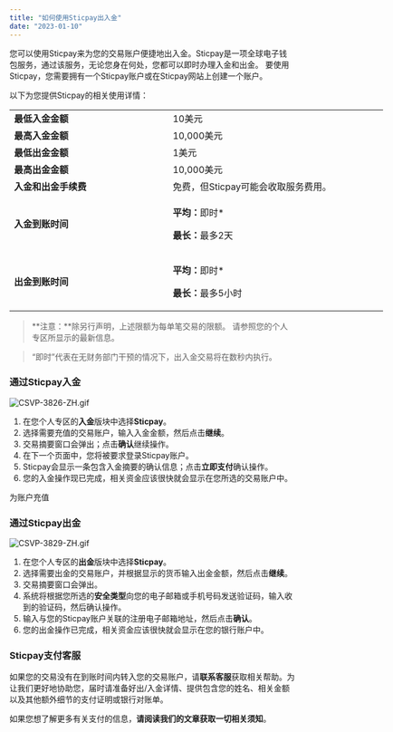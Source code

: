 ```yaml
---
title: "如何使用Sticpay出入金"
date: "2023-01-10"
---
```


您可以使用Sticpay来为您的交易账户便捷地出入金。Sticpay是一项全球电子钱包服务，通过该服务，无论您身在何处，您都可以即时办理入金和出金。 要使用Sticpay，您需要拥有一个Sticpay账户或在Sticpay网站上创建一个账户。

以下为您提供Sticpay的相关使用详情：

<table style="width: 660px;"><tbody><tr><td class="wysiwyg-text-align-center" style="width: 268.422px;"><strong>最低入金金额</strong></td><td class="wysiwyg-text-align-center" style="width: 368.578px;">10美元</td></tr><tr><td class="wysiwyg-text-align-center" style="width: 268.422px;"><strong>最高入金金额</strong></td><td class="wysiwyg-text-align-center" style="width: 368.578px;">10,000美元</td></tr><tr><td class="wysiwyg-text-align-center" style="width: 268.422px;"><strong>最低出金金额</strong></td><td class="wysiwyg-text-align-center" style="width: 368.578px;">1美元</td></tr><tr><td class="wysiwyg-text-align-center" style="width: 268.422px;"><strong>最高出金金额</strong></td><td class="wysiwyg-text-align-center" style="width: 368.578px;">10,000美元</td></tr><tr><td class="wysiwyg-text-align-center" style="width: 268.422px;"><strong>入金和出金手续费</strong></td><td class="wysiwyg-text-align-center" style="width: 368.578px;">免费，但Sticpay可能会收取服务费用。</td></tr><tr><td class="wysiwyg-text-align-center" style="width: 268.422px;"><strong>入金到账时间</strong></td><td class="wysiwyg-text-align-center" style="width: 368.578px;"><p><strong>平均：</strong>即时*</p><p><strong>最长：</strong>最多2天</p></td></tr><tr><td class="wysiwyg-text-align-center" style="width: 268.422px;"><strong>出金到账时间</strong></td><td class="wysiwyg-text-align-center" style="width: 368.578px;"><p><strong>平均：</strong>即时*</p><p><strong>最长：</strong>最多5小时</p></td></tr></tbody></table>

> **注意：**除另行声明，上述限额为每单笔交易的限额。 请参照您的个人专区所显示的最新信息。

> “即时”代表在无财务部门干预的情况下，出入金交易将在数秒内执行。

### 通过Sticpay入金

![CSVP-3826-ZH.gif](https://get.exness.help/hc/article_attachments/7329652360850/CSVP-3826-ZH.gif)

1. 在您个人专区的**入金**版块中选择**Sticpay**。
2. 选择需要充值的交易账户，输入入金金额，然后点击**继续**。
3. 交易摘要窗口会弹出；点击**确认**继续操作。
4. 在下一个页面中，您将被要求登录Sticpay账户。
5. Sticpay会显示一条包含入金摘要的确认信息；点击**立即支付**确认操作。
6. 您的入金操作现已完成，相关资金应该很快就会显示在您所选的交易账户中。

为账户充值

### 通过Sticpay出金

![CSVP-3829-ZH.gif](https://get.exness.help/hc/article_attachments/7329841818130/CSVP-3829-ZH.gif)

1. 在您个人专区的**出金**版块中选择**Sticpay**。
2. 选择需要出金的交易账户，并根据显示的货币输入出金金额，然后点击**继续**。
3. 交易摘要窗口会弹出。
4. 系统将根据您所选的**安全类型**向您的电子邮箱或手机号码发送验证码，输入收到的验证码，然后确认操作。
5. 输入与您的Sticpay账户关联的注册电子邮箱地址，然后点击**确认**。
6. 您的出金操作已完成，相关资金应该很快就会显示在您的银行账户中。

### Sticpay支付客服

如果您的交易没有在到账时间内转入您的交易账户，请**联系客服**获取相关帮助。为让我们更好地协助您，届时请准备好出/入金详情、提供包含您的姓名、相关金额以及其他额外细节的支付证明或银行对账单。

如果您想了解更多有关支付的信息，**请阅读我们的文章获取一切相关须知**。
